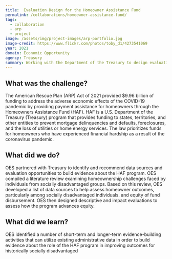 ```yaml
---
title:  Evaluation Design for the Homeowner Assistance Fund
permalink: /collaborations/homeowner-assistance-fund/
tags:
  - collaboration
  - arp
  - project
image: /assets/img/project-images/arp-portfolio.jpg
image-credit: https://www.flickr.com/photos/toby_d1/4273541069
year: 2021
domain: Economic Opportunity
agency: Treasury
summary: Working with the Department of the Treasury to design evaluations of a housing assistance program
---
```

## What was the challenge? 

The American Rescue Plan (ARP) Act of 2021 provided $9.96 billion of funding to address the adverse economic effects of the COVID-19 pandemic by providing payment assistance for homeowners through the Homeowners Assistance Fund (HAF). HAF is a U.S. Department of the Treasury (Treasury) program that provides funding to states, territories, and other entities to prevent mortgage delinquencies and defaults, foreclosures, and the loss of utilities or home energy services. The law prioritizes funds for homeowners who have experienced  financial hardship as a result of the coronavirus pandemic.

## What did we do? 

OES partnered with Treasury to identify and recommend data sources and evaluation opportunities to build evidence about the HAF program. OES compiled a literature review examining homeownership challenges faced by individuals from socially disadvantaged groups. Based on this review, OES developed a list of data sources to help assess homeowner outcomes, particularly among socially disadvantaged individuals.  and equity of fund disbursement. OES then designed descriptive and impact evaluations to assess how the program advances equity.

## What did we learn?

OES identified a number of short-term and longer-term evidence-building activities that can utilize existing administrative data in order to build evidence about the role of the HAF program in improving outcomes for historically socially disadvantaged
